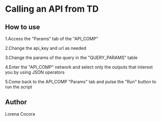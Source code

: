 # Calling an API from TD

## How to use
1.Access the "Params" tab of the "API_COMP"

2.Change the api_key and url as needed

3.Change the params of the query in the "QUERY_PARAMS" table

4.Enter the "API_COMP" network and select only the outputs that interest you by using JSON operators 

5.Come back to the API_COMP "Params" tab and pulse the "Run" button to run the script


## Author
Lorena Cocora